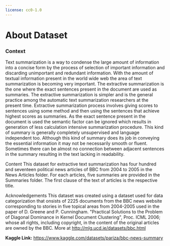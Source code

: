 ```yaml
---
license: cc0-1.0
---
```


# About Dataset

### Context

Text summarization is a way to condense the large amount of information into a concise form by the process of selection of important information and discarding unimportant and redundant information. With the amount of textual information present in the world wide web the area of text summarization is becoming very important. The extractive summarization is the one where the exact sentences present in the document are used as summaries. The extractive summarization is simpler and is the general practice among the automatic text summarization researchers at the present time. Extractive summarization process involves giving scores to sentences using some method and then using the sentences that achieve highest scores as summaries. As the exact sentence present in the document is used the semantic factor can be ignored which results in generation of less calculation intensive summarization procedure. This kind of summary is generally completely unsupervised and language independent too. Although this kind of summary does its job in conveying the essential information it may not be necessarily smooth or fluent. Sometimes there can be almost no connection between adjacent sentences in the summary resulting in the text lacking in readability.

Content
This dataset for extractive text summarization has four hundred and seventeen political news articles of BBC from 2004 to 2005 in the News Articles folder. For each articles, five summaries are provided in the Summaries folder. The first clause of the text of articles is the respective title.

Acknowledgements
This dataset was created using a dataset used for data categorization that onsists of 2225 documents from the BBC news website corresponding to stories in five topical areas from 2004-2005 used in the paper of D. Greene and P. Cunningham. "Practical Solutions to the Problem of Diagonal Dominance in Kernel Document Clustering", Proc. ICML 2006; whose all rights, including copyright, in the content of the original articles are owned by the BBC. More at http://mlg.ucd.ie/datasets/bbc.html

**Kaggle Link:** https://www.kaggle.com/datasets/pariza/bbc-news-summary